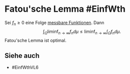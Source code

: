 # Fatou'sche Lemma #EinfWth
Sei $f_n\geq 0$ eine Folge [messbare Funktionen](Einf.%20Wtheo/Definitions/Messbare%20Funktionen%20und%20Zufallsvariablen.md). Dann
$$\int_\Omega\liminf_{n\to\infty}f_nd\mu\leq\liminf_{n\to\infty}\int_\Omega f_nd\mu.$$
Fatou'sche Lemma ist optimal.
## Siehe auch
- #EinfWthVL6